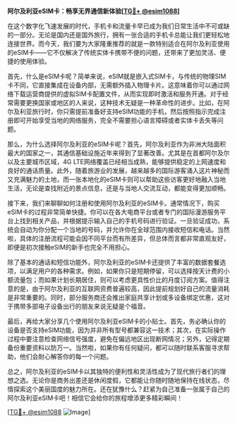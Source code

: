 **阿尔及利亚eSIM卡：畅享无界通信新体验[[TG💪+ @esim1088](https://t.me/s/esim1088)]**

在这个数字化飞速发展的时代，手机卡和流量卡早已成为我们日常生活中不可或缺的一部分。无论是国内还是国外旅行，拥有一张合适的手机卡总能让我们更轻松地连接世界。而今天，我们要为大家隆重推荐的就是一款特别适合在阿尔及利亚使用的eSIM卡——它不仅解决了传统实体卡携带不便的问题，还带来了更加灵活、便捷的使用体验。

首先，什么是eSIM卡呢？简单来说，eSIM就是嵌入式SIM卡，与传统的物理SIM卡不同，它直接集成在设备内部，无需额外插入物理卡片。这意味着你可以通过网络下载运营商提供的虚拟SIM卡配置文件，从而实现即时激活和服务开通。对于经常需要更换国家或地区的人来说，这种技术无疑是一种革命性的进步。比如，在阿尔及利亚旅行时，你只需提前准备好支持eSIM功能的手机，然后按照指示完成注册即可开始享受当地的网络服务，完全不需要担心语言障碍或者实体卡丢失等问题。

那么，为什么选择阿尔及利亚的eSIM卡呢？首先，阿尔及利亚作为非洲大陆面积最大的国家之一，其通信基础设施近年来得到了显著改善。尤其是在首都阿尔及尔以及主要城市区域，4G LTE网络覆盖已经相当成熟，能够提供稳定的上网速度和良好的通话质量。此外，随着旅游业的发展，越来越多的国际游客涌入这片神秘而又充满魅力的土地，而一张本地化的eSIM卡则可以帮助这些访客更好地融入当地生活，无论是查找附近的景点信息，还是与当地人交流互动，都能变得更加顺畅。

接下来，我们来聊聊如何注册和使用阿尔及利亚的eSIM卡。通常情况下，购买eSIM卡的过程非常简单快捷。你可以在各大电商平台或者专门的国际漫游服务平台上找到相关产品，并根据提示输入自己的手机号码进行验证。一旦验证成功，系统会自动为你分配一个当地的号码，并允许你在全球范围内接收短信和电话。当然啦，具体的注册流程可能会因不同平台而有所差异，但总体而言都非常直观友好，即便是初次接触eSIM的新手也完全不用担心。

除了基本的通话和短信功能外，阿尔及利亚的eSIM卡还提供了丰富的数据套餐选项，以满足用户的各种需求。例如，如果你只是短期停留，可以选择按天计费的小额流量包；而如果计划长期居住，则可以考虑更具性价比的月度订阅方案。值得注意的是，由于阿尔及利亚的互联网资费普遍较高，因此提前规划好自己的流量消耗是非常重要的。同时，部分服务商还会推出家庭共享计划或多设备绑定优惠，这对于携带多部电子设备出行的朋友来说无疑是个福音。

最后，再给大家分享几个使用阿尔及利亚eSIM卡的小贴士。首先，务必确认你的设备是否支持eSIM功能，因为并非所有型号都兼容这一技术；其次，在实际操作过程中要注意检查网络信号强度，避免在偏远地区出现断网情况；另外，记得定期备份重要资料以防万一。当然啦，如果你有任何疑问，都可以随时联系客服寻求帮助，他们会耐心解答你的每一个问题。

总之，阿尔及利亚的eSIM卡以其独特的便利性和灵活性成为了现代旅行者们的理想之选。无论你是商务出差还是休闲度假，它都能让你随时随地保持在线状态，尽情探索这个美丽国度的魅力所在。还在犹豫什么？赶紧为自己准备一张属于自己的阿尔及利亚eSIM卡吧！相信它会给你的旅程增添更多精彩瞬间！

[[TG💪+ @esim1088](https://t.me/s/esim1088) ![Image](https://i.postimg.cc/4NQfJmqS/Snipaste-2025-05-13-00-14-12.png)]